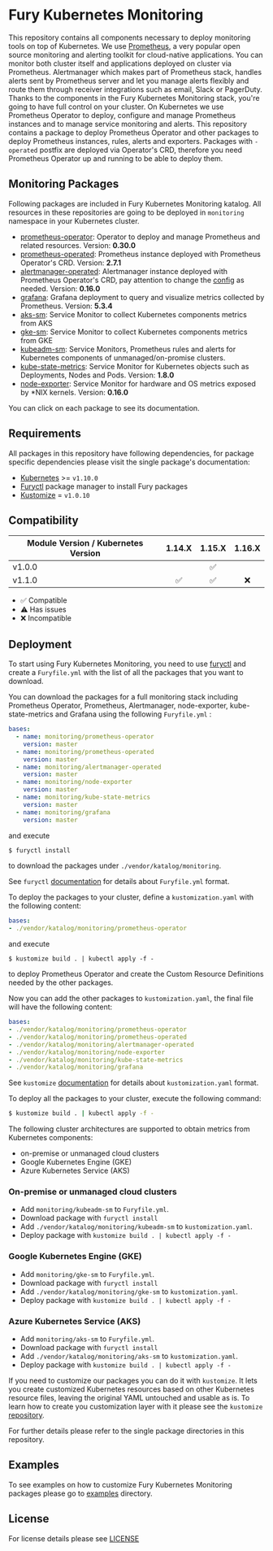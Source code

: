 # Fury Kubernetes Monitoring

This repository contains all components necessary to deploy monitoring tools on
top of Kubernetes. We use [Prometheus](https://prometheus.io/), a very popular open source monitoring and
alerting toolkit for cloud-native applications. You can monitor both cluster
itself and applications deployed on cluster via Prometheus. Alertmanager which
makes part of Prometheus stack, handles alerts sent by Prometheus server and let
you manage alerts flexibly and route them through receiver integrations such as
email, Slack or PagerDuty. Thanks to the components in the Fury Kubernetes
Monitoring stack, you're going to have full control on your cluster. On
Kubernetes we use Prometheus Operator to deploy, configure and manage Prometheus
instances and to manage service monitoring and alerts. This repository contains
a package to deploy Prometheus Operator and other packages to deploy Prometheus
instances, rules, alerts and exporters. Packages with `-operated` postfix are
deployed via Operator's CRD, therefore you need Prometheus Operator up and
running to be able to deploy them.

##  Monitoring Packages

Following packages are included in Fury Kubernetes Monitoring katalog. All
resources in these repositories are going to be deployed in `monitoring`
namespace in your Kubernetes cluster.

- [prometheus-operator](katalog/prometheus-operator): Operator to deploy and
  manage Prometheus and related resources. Version: **0.30.0**
- [prometheus-operated](katalog/prometheus-operated): Prometheus instance
  deployed with Prometheus Operator's CRD. Version: **2.7.1**
- [alertmanager-operated](katalog/alertmanager-operated): Alertmanager instance
  deployed with Prometheus Operator's CRD, pay attention to change the [config](katalog/alertmanager-operated/secret.yml) as needed. Version: **0.16.0**
- [grafana](katalog/grafana): Grafana deployment to query and visualize metrics
  collected by Prometheus. Version: **5.3.4**
- [aks-sm](katalog/aks-sm): Service Monitor to collect Kubernetes components
  metrics from AKS
- [gke-sm](katalog/gke-sm): Service Monitor to collect Kubernetes components
  metrics from GKE
- [kubeadm-sm](katalog/kubeadm-sm): Service Monitors, Prometheus rules and
  alerts for Kubernetes components of unmanaged/on-promise clusters.
- [kube-state-metrics](katalog/kube-state-metrics): Service Monitor for
  Kubernetes objects such as Deployments, Nodes and Pods. Version: **1.8.0**
- [node-exporter](katalog/node-exporter): Service Monitor for hardware and OS
  metrics exposed by \*NIX kernels. Version: **0.16.0**

You can click on each package to see its documentation.

## Requirements

All packages in this repository have following dependencies, for package
specific dependencies please visit the single package's documentation:

- [Kubernetes](https://kubernetes.io) >= `v1.10.0`
- [Furyctl](https://github.com/sighup-io/furyctl) package manager to install
  Fury packages
- [Kustomize](https://github.com/kubernetes-sigs/kustomize) = `v1.0.10`


## Compatibility

| Module Version / Kubernetes Version | 1.14.X             | 1.15.X             | 1.16.X             |
|-------------------------------------|:------------------:|:------------------:|:------------------:|
| v1.0.0                              |                    | :white_check_mark: |                    |
| v1.1.0                              | :white_check_mark: | :white_check_mark: | :x:                |

- :white_check_mark: Compatible
- :warning: Has issues
- :x: Incompatible


## Deployment

To start using Fury Kubernetes Monitoring, you need to use
[furyctl](https://github.com/sighup-io/furyctl/blob/master/README.md)
and create a `Furyfile.yml` with the list of all the packages that you want to
download.

You can download the packages for a full monitoring stack including
Prometheus Operator, Prometheus, Alertmanager, node-exporter, kube-state-metrics
and Grafana using the following `Furyfile.yml` :
```yaml
bases:
  - name: monitoring/prometheus-operator
    version: master
  - name: monitoring/prometheus-operated
    version: master
  - name: monitoring/alertmanager-operated
    version: master
  - name: monitoring/node-exporter
    version: master
  - name: monitoring/kube-state-metrics
    version: master
  - name: monitoring/grafana
    version: master
```
and execute
```bash
$ furyctl install
```
to download the packages under `./vendor/katalog/monitoring`.

See `furyctl`
[documentation](https://github.com/sighup-io/furyctl/blob/master/README.md)
for details about `Furyfile.yml` format.

To deploy the packages to your cluster, define a `kustomization.yaml` with the
following content:
```yaml
bases:
- ./vendor/katalog/monitoring/prometheus-operator
```
and execute
```shell
$ kustomize build . | kubectl apply -f -
```
to deploy Prometheus Operator and create the Custom Resource Definitions needed
by the other packages.

Now you can add the other packages to `kustomization.yaml`, the final file will
have the following content:
```yaml
bases:
- ./vendor/katalog/monitoring/prometheus-operator
- ./vendor/katalog/monitoring/prometheus-operated
- ./vendor/katalog/monitoring/alertmanager-operated
- ./vendor/katalog/monitoring/node-exporter
- ./vendor/katalog/monitoring/kube-state-metrics
- ./vendor/katalog/monitoring/grafana
```

See `kustomize`
[documentation](https://github.com/kubernetes-sigs/kustomize/blob/master/docs/README.md)
for details about `kustomization.yaml` format.

To deploy all the packages to your cluster, execute the following command:
```bash
$ kustomize build . | kubectl apply -f -
```

The following cluster architectures are supported to obtain metrics from
Kubernetes components:
- on-premise or unmanaged cloud clusters
- Google Kubernetes Engine (GKE)
- Azure Kubernetes Service (AKS)

### On-premise or unmanaged cloud clusters
- Add `monitoring/kubeadm-sm` to `Furyfile.yml`.
- Download package with `furyctl install`
- Add `./vendor/katalog/monitoring/kubeadm-sm` to `kustomization.yaml`.
- Deploy package with `kustomize build . | kubectl apply -f -`

### Google Kubernetes Engine (GKE)
- Add `monitoring/gke-sm` to `Furyfile.yml`.
- Download package with `furyctl install`
- Add `./vendor/katalog/monitoring/gke-sm` to `kustomization.yaml`.
- Deploy package with `kustomize build . | kubectl apply -f -`

### Azure Kubernetes Service (AKS)
- Add `monitoring/aks-sm` to `Furyfile.yml`.
- Download package with `furyctl install`
- Add `./vendor/katalog/monitoring/aks-sm` to `kustomization.yaml`.
- Deploy package with `kustomize build . | kubectl apply -f -`

If you need to customize our packages you can do it with `kustomize`. It lets
you create customized Kubernetes resources based on other Kubernetes resource
files, leaving the original YAML untouched and usable as is. To learn how to
create you customization layer with it please see the `kustomize`
[repository](https://github.com/kubernetes-sigs/kustomize).

For further details please refer to the single package directories in this
repository.

## Examples

To see examples on how to customize Fury Kubernetes Monitoring packages please
go to [examples](examples) directory.

## License

For license details please see [LICENSE](https://sighup.io/fury/license)

